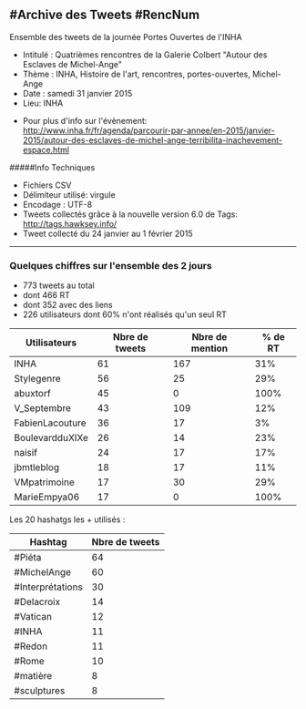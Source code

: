 #Archive des Tweets #RencNum
---
Ensemble des tweets de la journée Portes Ouvertes de l'INHA
- Intitulé : Quatrièmes rencontres de la Galerie Colbert "Autour des Esclaves de Michel-Ange"
- Thème : INHA, Histoire de l'art, rencontres, portes-ouvertes, Michel-Ange
- Date : samedi 31 janvier 2015
- Lieu: INHA
+ Pour plus d'info sur l'évènement:
http://www.inha.fr/fr/agenda/parcourir-par-annee/en-2015/janvier-2015/autour-des-esclaves-de-michel-ange-terribilita-inachevement-espace.html

#####Info Techniques
- Fichiers CSV
- Délimiteur utilisé: virgule
- Encodage : UTF-8
- Tweets collectés grâce à la nouvelle version 6.0 de Tags: http://tags.hawksey.info/
- Tweet collecté du 24 janvier au 1 février 2015


-----
### Quelques chiffres sur l'ensemble des 2 jours
- 773 tweets au total
- dont 466 RT  
- dont 352 avec des liens
- 226 utilisateurs dont 60% n'ont réalisés qu'un seul RT

Utilisateurs | Nbre de tweets | Nbre de mention | % de RT
--- | --- | --- | ---
INHA |	61|	167|	31%|
Stylegenre	|56|	25|	29%|
abuxtorf|	45	|0|	100%|
V_Septembre|	43	|109|	12%|
FabienLacouture	|36	|17	|3%|
BoulevardduXIXe	|26	|14|	23%|
naisif	|24|	17	|17%|
jbmtleblog	|18|	17|	11%|
VMpatrimoine|	17|	30|	29%|
MarieEmpya06| 17	|0	|100%|


Les 20 hashatgs les + utilisés :

Hashtag | Nbre de tweets |
--- | --- |
#Piéta|	64|
#MichelAnge	|60|
#Interprétations|	30|
#Delacroix	|14|
#Vatican|	12|
#INHA	|11|
#Redon|	11|
#Rome	|10|
#matière|	8|
#sculptures	|8|
